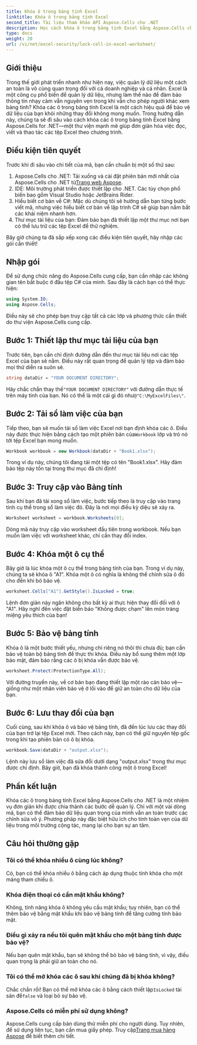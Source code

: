 ```yaml
---
title: Khóa ô trong bảng tính Excel
linktitle: Khóa ô trong bảng tính Excel
second_title: Tài liệu tham khảo API Aspose.Cells cho .NET
description: Học cách khóa ô trong bảng tính Excel bằng Aspose.Cells cho .NET. Hướng dẫn từng bước dễ dàng để quản lý dữ liệu an toàn.
type: docs
weight: 20
url: /vi/net/excel-security/lock-cell-in-excel-worksheet/
---
```

## Giới thiệu

Trong thế giới phát triển nhanh như hiện nay, việc quản lý dữ liệu một cách an toàn là vô cùng quan trọng đối với cả doanh nghiệp và cá nhân. Excel là một công cụ phổ biến để quản lý dữ liệu, nhưng làm thế nào để đảm bảo thông tin nhạy cảm vẫn nguyên vẹn trong khi vẫn cho phép người khác xem bảng tính? Khóa các ô trong bảng tính Excel là một cách hiệu quả để bảo vệ dữ liệu của bạn khỏi những thay đổi không mong muốn. Trong hướng dẫn này, chúng ta sẽ đi sâu vào cách khóa các ô trong bảng tính Excel bằng Aspose.Cells for .NET—một thư viện mạnh mẽ giúp đơn giản hóa việc đọc, viết và thao tác các tệp Excel theo chương trình.

## Điều kiện tiên quyết

Trước khi đi sâu vào chi tiết của mã, bạn cần chuẩn bị một số thứ sau:

1. Aspose.Cells cho .NET: Tải xuống và cài đặt phiên bản mới nhất của Aspose.Cells cho .NET từ[Trang web Aspose](https://releases.aspose.com/cells/net/).
2. IDE: Môi trường phát triển được thiết lập cho .NET. Các tùy chọn phổ biến bao gồm Visual Studio hoặc JetBrains Rider.
3. Hiểu biết cơ bản về C#: Mặc dù chúng tôi sẽ hướng dẫn bạn từng bước viết mã, nhưng việc hiểu biết cơ bản về lập trình C# sẽ giúp bạn nắm bắt các khái niệm nhanh hơn.
4. Thư mục tài liệu của bạn: Đảm bảo bạn đã thiết lập một thư mục nơi bạn có thể lưu trữ các tệp Excel để thử nghiệm.

Bây giờ chúng ta đã sắp xếp xong các điều kiện tiên quyết, hãy nhập các gói cần thiết!

## Nhập gói

Để sử dụng chức năng do Aspose.Cells cung cấp, bạn cần nhập các không gian tên bắt buộc ở đầu tệp C# của mình. Sau đây là cách bạn có thể thực hiện:

```csharp
using System.IO;
using Aspose.Cells;
```

Điều này sẽ cho phép bạn truy cập tất cả các lớp và phương thức cần thiết do thư viện Aspose.Cells cung cấp.

## Bước 1: Thiết lập thư mục tài liệu của bạn

Trước tiên, bạn cần chỉ định đường dẫn đến thư mục tài liệu nơi các tệp Excel của bạn sẽ nằm. Điều này rất quan trọng để quản lý tệp và đảm bảo mọi thứ diễn ra suôn sẻ. 

```csharp
string dataDir = "YOUR DOCUMENT DIRECTORY";
```

 Hãy chắc chắn thay thế`"YOUR DOCUMENT DIRECTORY"` với đường dẫn thực tế trên máy tính của bạn. Nó có thể là một cái gì đó như`@"C:\MyExcelFiles\"`.

## Bước 2: Tải sổ làm việc của bạn

 Tiếp theo, bạn sẽ muốn tải sổ làm việc Excel nơi bạn định khóa các ô. Điều này được thực hiện bằng cách tạo một phiên bản của`Workbook` lớp và trỏ nó tới tệp Excel bạn mong muốn.

```csharp
Workbook workbook = new Workbook(dataDir + "Book1.xlsx");
```

Trong ví dụ này, chúng tôi đang tải một tệp có tên "Book1.xlsx". Hãy đảm bảo tệp này tồn tại trong thư mục đã chỉ định!

## Bước 3: Truy cập vào Bảng tính

Sau khi bạn đã tải xong sổ làm việc, bước tiếp theo là truy cập vào trang tính cụ thể trong sổ làm việc đó. Đây là nơi mọi điều kỳ diệu sẽ xảy ra. 

```csharp
Worksheet worksheet = workbook.Worksheets[0];
```

Dòng mã này truy cập vào worksheet đầu tiên trong workbook. Nếu bạn muốn làm việc với worksheet khác, chỉ cần thay đổi index.

## Bước 4: Khóa một ô cụ thể 

Bây giờ là lúc khóa một ô cụ thể trong bảng tính của bạn. Trong ví dụ này, chúng ta sẽ khóa ô "A1". Khóa một ô có nghĩa là không thể chỉnh sửa ô đó cho đến khi bỏ bảo vệ.

```csharp
worksheet.Cells["A1"].GetStyle().IsLocked = true;
```

Lệnh đơn giản này ngăn không cho bất kỳ ai thực hiện thay đổi đối với ô "A1". Hãy nghĩ đến việc đặt biển báo "Không được chạm" lên món tráng miệng yêu thích của bạn!

## Bước 5: Bảo vệ bảng tính

Khóa ô là một bước thiết yếu, nhưng chỉ riêng nó thôi thì chưa đủ; bạn cần bảo vệ toàn bộ bảng tính để thực thi khóa. Điều này bổ sung thêm một lớp bảo mật, đảm bảo rằng các ô bị khóa vẫn được bảo vệ.

```csharp
worksheet.Protect(ProtectionType.All);
```

Với đường truyền này, về cơ bản bạn đang thiết lập một rào cản bảo vệ—giống như một nhân viên bảo vệ ở lối vào để giữ an toàn cho dữ liệu của bạn.

## Bước 6: Lưu thay đổi của bạn

Cuối cùng, sau khi khóa ô và bảo vệ bảng tính, đã đến lúc lưu các thay đổi của bạn trở lại tệp Excel mới. Theo cách này, bạn có thể giữ nguyên tệp gốc trong khi tạo phiên bản có ô bị khóa.

```csharp
workbook.Save(dataDir + "output.xlsx");
```

Lệnh này lưu sổ làm việc đã sửa đổi dưới dạng "output.xlsx" trong thư mục được chỉ định. Bây giờ, bạn đã khóa thành công một ô trong Excel!

## Phần kết luận

Khóa các ô trong bảng tính Excel bằng Aspose.Cells cho .NET là một nhiệm vụ đơn giản khi được chia thành các bước dễ quản lý. Chỉ với một vài dòng mã, bạn có thể đảm bảo dữ liệu quan trọng của mình vẫn an toàn trước các chỉnh sửa vô ý. Phương pháp này đặc biệt hữu ích cho tính toàn vẹn của dữ liệu trong môi trường cộng tác, mang lại cho bạn sự an tâm.

## Câu hỏi thường gặp

### Tôi có thể khóa nhiều ô cùng lúc không?
Có, bạn có thể khóa nhiều ô bằng cách áp dụng thuộc tính khóa cho một mảng tham chiếu ô.

### Khóa điện thoại có cần mật khẩu không?
Không, tính năng khóa ô không yêu cầu mật khẩu; tuy nhiên, bạn có thể thêm bảo vệ bằng mật khẩu khi bảo vệ bảng tính để tăng cường tính bảo mật.

### Điều gì xảy ra nếu tôi quên mật khẩu cho một bảng tính được bảo vệ?
Nếu bạn quên mật khẩu, bạn sẽ không thể bỏ bảo vệ bảng tính, vì vậy, điều quan trọng là phải giữ an toàn cho nó.

### Tôi có thể mở khóa các ô sau khi chúng đã bị khóa không?
 Chắc chắn rồi! Bạn có thể mở khóa các ô bằng cách thiết lập`IsLocked` tài sản để`false` và loại bỏ sự bảo vệ.

### Aspose.Cells có miễn phí sử dụng không?
 Aspose.Cells cung cấp bản dùng thử miễn phí cho người dùng. Tuy nhiên, để sử dụng liên tục, bạn cần mua giấy phép. Truy cập[Trang mua hàng Aspose](https://purchase.aspose.com/buy) để biết thêm chi tiết.